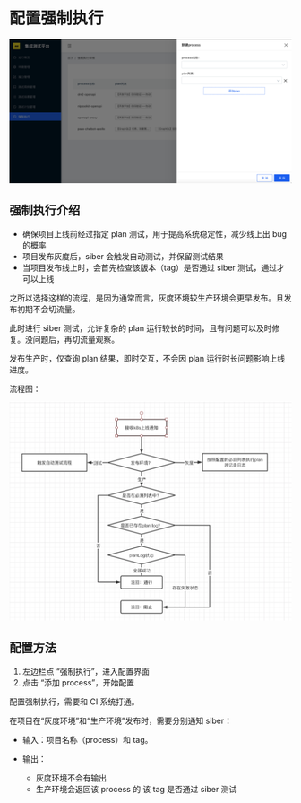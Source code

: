 # 配置强制执行

![&#x914D;&#x7F6E;&#x5F3A;&#x5236;&#x6267;&#x884C;](../../.gitbook/assets/image%20%287%29.png)

## 强制执行介绍

* 确保项目上线前经过指定 plan 测试，用于提高系统稳定性，减少线上出 bug 的概率
* 项目发布灰度后，siber 会触发自动测试，并保留测试结果
* 当项目发布线上时，会首先检查该版本（tag）是否通过 siber 测试，通过才可以上线

之所以选择这样的流程，是因为通常而言，灰度环境较生产环境会更早发布。且发布初期不会切流量。

此时进行 siber 测试，允许复杂的 plan 运行较长的时间，且有问题可以及时修复。没问题后，再切流量观察。

发布生产时，仅查询 plan 结果，即时交互，不会因 plan 运行时长问题影响上线进度。

流程图：

![&#x5F3A;&#x5236;&#x6267;&#x884C;&#x6D41;&#x7A0B;&#x56FE;](../../.gitbook/assets/image%20%2823%29.png)



## 配置方法

1. 左边栏点 “强制执行”，进入配置界面
2. 点击 “添加 process”，开始配置

配置强制执行，需要和 CI 系统打通。

在项目在“灰度环境”和“生产环境”发布时，需要分别通知 siber：

* 输入：项目名称（process）和 tag。
* 输出：

  * 灰度环境不会有输出
  * 生产环境会返回该 process 的 该 tag 是否通过 siber 测试





